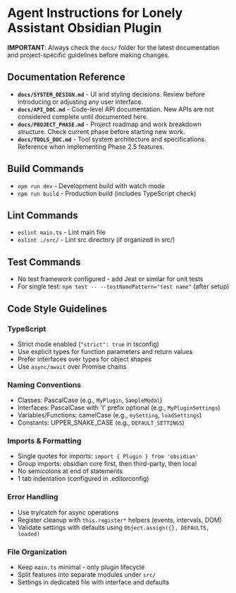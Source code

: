 # Agent Instructions for Lonely Assistant Obsidian Plugin

**IMPORTANT**: Always check the `docs/` folder for the latest documentation and project-specific guidelines before making changes.

## Documentation Reference
- **`docs/SYSTEM_DESIGN.md`** - UI and styling decisions. Review before introducing or adjusting any user interface.
- **`docs/API_DOC.md`** - Code-level API documentation. New APIs are not considered complete until documented here.
- **`docs/PROJECT_PHASE.md`** - Project roadmap and work breakdown structure. Check current phase before starting new work.
- **`docs/TOOLS_DOC.md`** - Tool system architecture and specifications. Reference when implementing Phase 2.5 features.

## Build Commands
- `npm run dev` - Development build with watch mode
- `npm run build` - Production build (includes TypeScript check)

## Lint Commands
- `eslint main.ts` - Lint main file
- `eslint ./src/` - Lint src directory (if organized in src/)

## Test Commands
- No test framework configured - add Jest or similar for unit tests
- For single test: `npm test -- --testNamePattern="test name"` (after setup)

## Code Style Guidelines

### TypeScript
- Strict mode enabled (`"strict": true` in tsconfig)
- Use explicit types for function parameters and return values
- Prefer interfaces over types for object shapes
- Use `async/await` over Promise chains

### Naming Conventions
- Classes: PascalCase (e.g., `MyPlugin`, `SampleModal`)
- Interfaces: PascalCase with 'I' prefix optional (e.g., `MyPluginSettings`)
- Variables/Functions: camelCase (e.g., `mySetting`, `loadSettings`)
- Constants: UPPER_SNAKE_CASE (e.g., `DEFAULT_SETTINGS`)

### Imports & Formatting
- Single quotes for imports: `import { Plugin } from 'obsidian'`
- Group imports: obsidian core first, then third-party, then local
- No semicolons at end of statements
- 1 tab indentation (configured in .editorconfig)

### Error Handling
- Use try/catch for async operations
- Register cleanup with `this.register*` helpers (events, intervals, DOM)
- Validate settings with defaults using `Object.assign({}, DEFAULTS, loaded)`

### File Organization
- Keep `main.ts` minimal - only plugin lifecycle
- Split features into separate modules under `src/`
- Settings in dedicated file with interface and defaults
